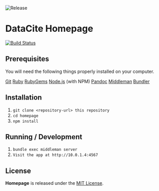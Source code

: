 ![Release](https://github.com/datacite/homepage/workflows/Release/badge.svg)

# DataCite Homepage

[![Build Status](https://travis-ci.org/datacite/homepage.svg?branch=master)](https://travis-ci.org/datacite/homepage)

## Prerequisites
You will need the following things properly installed on your computer.

[Git](https://git-scm.com/book/en/v2/Getting-Started-Installing-Git)
[Ruby](https://www.ruby-lang.org/en/)
[RubyGems](https://rubygems.org/)
[Node.js](https://nodejs.org/en/) (with NPM)
[Pandoc](https://pandoc.org/installing.html)
[Middleman](https://middlemanapp.com/basics/install/)
[Bundler](https://bundler.io/)

## Installation
1. ```git clone <repository-url> this repository```
2. ```cd homepage```
3. ```npm install```

## Running / Development
1. ```bundle exec middleman server```
2. ```Visit the app at http://10.0.1.4:4567```

## License

**Homepage** is released under the [MIT License](https://github.com/datacite/homepage/blob/master/LICENSE.md).

